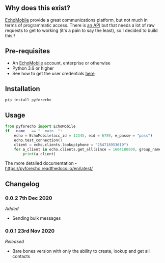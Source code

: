 ## Why does this exist?
[EchoMobile](echomobile.org) provide a great communications platform, but not much in terms of programmatic access. There is [an API](https://www.echomobile.org/docs) but that needs a lot of raw requests to get to working (it's a pain to say the least), so I decided to build this!!


## Pre-requisites
- An [EchoMobile](echomobile.org) account, enterprise or otherwise
- Python 3.6 or higher
- See how to get the user credentials [here](https://www.echomobile.org/docs/authentication)

## Installation
```pip install pyforecho```

## Usage
```python
from pyforecho import EchoMobile
if __name__ == "__main__":
	echo = EchoMobile(acc_id = 12345, eid = 6789, e_passw = "pass")
	echo.test_connection()
	client = echo.clients.lookup(phone = "254718953619")
	for a_client in echo.clients.get_all(since = 1604188800, group_name = "MYGROUP"):
		print(a_client)
```

The more detailed documentation - https://pyforecho.readthedocs.io/en/latest/

## Changelog

### 0.0.2 7th Dec 2020
*Added*
- Sending bulk messages

### 0.0.1 23rd Nov 2020
*Released*
- Bare bones version with only the ability to create, lookup and get all contacts